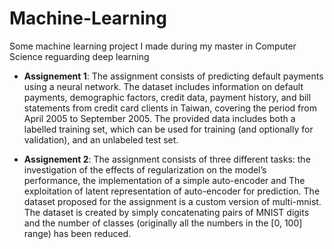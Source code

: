 # Machine-Learning
Some machine learning project I made during my master in Computer Science reguarding deep learning

- **Assignement 1**: The assignment consists of predicting default payments using a neural network. The dataset includes information on default payments, demographic factors, credit data, payment history, and bill statements from credit card clients in Taiwan, covering the period from April 2005 to September 2005. The provided data includes both a labelled training set, which can be used for training (and optionally for validation), and an unlabeled test set.

- **Assignement 2**: The assignment consists of three different tasks: the investigation of the effects of regularization on the model’s performance, the implementation of a simple auto-encoder and The exploitation of latent representation of auto-encoder for prediction. The dataset proposed for the assignment is a custom version of multi-mnist. The dataset is created by simply concatenating pairs of MNIST digits and the number of classes (originally all the numbers in the [0, 100] range) has been reduced.
